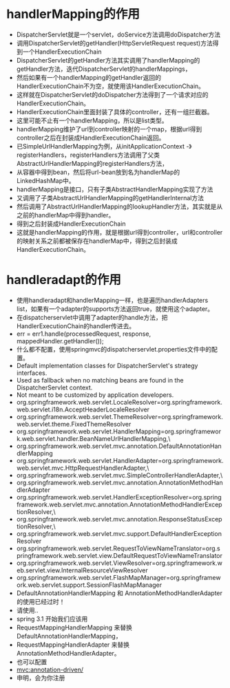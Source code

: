 # handlerMapping的作用
* DispatcherServlet就是一个servlet，doService方法调用doDispatcher方法
* 调用DispatcherServlet的getHandler(HttpServletRequest request)方法得到一个HandlerExecutionChain
* DispatcherServlet的getHandler方法其实调用了handlerMapping的getHandler方法，迭代DispatcherServlet的handlerMappings，
* 然后如果有一个handlerMapping的getHandler返回的HandlerExecutionChain不为空，就使用该HandlerExecutionChain。
* 这样就在DispatcherServlet的doDispatcher方法得到了一个请求对应的HandlerExecutionChain。
* HandlerExecutionChain里面封装了具体的controller，还有一组拦截器。
* 这里可能不止有一个handlerMapping，所以是list类型。
* handlerMapping维护了url到controller映射的一个map，根据url得到controller之后在封装成HandlerExecutionChain返回。
* 已SimpleUrlHandlerMapping为例，从initApplicationContext -》registerHandlers，registerHandlers方法调用了父类AbstractUrlHandlerMapping的registerHandlers方法，
* 从容器中得到bean，然后将url-bean放到名为handlerMap的LinkedHashMap中。
* handlerMapping是接口，只有子类AbstractHandlerMapping实现了方法
* 又调用了子类AbstractUrlHandlerMapping的getHandlerInternal方法
* 然后调用了AbstractUrlHandlerMapping的lookupHandler方法，其实就是从之前的handlerMap中得到handler。
* 得到之后封装成HandlerExecutionChain
* 这就是handlerMapping的作用，就是根据url得到controller，url和controller的映射关系之前都被保存在handlerMap中，得到之后封装成HandlerExecutionChain。

# handleradapt的作用
* 使用handleradapt和handlerMapping一样，也是遍历handlerAdapters list，如果有一个adapter的supports方法返回true，就使用这个adapter。
* 在dispatcherservlet中调用了adapter的handle方法，把HandlerExecutionChain的handler传进去。
* err = err1.handle(processedRequest, response, mappedHandler.getHandler());
* 什么都不配置，使用springmvc的dispatcherservlet.properties文件中的配置。
* Default implementation classes for DispatcherServlet's strategy interfaces.
* Used as fallback when no matching beans are found in the DispatcherServlet context.
* Not meant to be customized by application developers.
* org.springframework.web.servlet.LocaleResolver=org.springframework.web.servlet.i18n.AcceptHeaderLocaleResolver
* org.springframework.web.servlet.ThemeResolver=org.springframework.web.servlet.theme.FixedThemeResolver
* org.springframework.web.servlet.HandlerMapping=org.springframework.web.servlet.handler.BeanNameUrlHandlerMapping,\
* org.springframework.web.servlet.mvc.annotation.DefaultAnnotationHandlerMapping
* org.springframework.web.servlet.HandlerAdapter=org.springframework.web.servlet.mvc.HttpRequestHandlerAdapter,\
* org.springframework.web.servlet.mvc.SimpleControllerHandlerAdapter,\
* org.springframework.web.servlet.mvc.annotation.AnnotationMethodHandlerAdapter
* org.springframework.web.servlet.HandlerExceptionResolver=org.springframework.web.servlet.mvc.annotation.AnnotationMethodHandlerExceptionResolver,\
* org.springframework.web.servlet.mvc.annotation.ResponseStatusExceptionResolver,\
* org.springframework.web.servlet.mvc.support.DefaultHandlerExceptionResolver
* org.springframework.web.servlet.RequestToViewNameTranslator=org.springframework.web.servlet.view.DefaultRequestToViewNameTranslator
* org.springframework.web.servlet.ViewResolver=org.springframework.web.servlet.view.InternalResourceViewResolver
* org.springframework.web.servlet.FlashMapManager=org.springframework.web.servlet.support.SessionFlashMapManager
* DefaultAnnotationHandlerMapping 和 AnnotationMethodHandlerAdapter 的使用已经过时！
* 请使用..
* spring 3.1 开始我们应该用
* RequestMappingHandlerMapping 来替换 DefaultAnnotationHandlerMapping，
* RequestMappingHandlerAdapter 来替换 AnnotationMethodHandlerAdapter。
* 也可以配置
* <mvc:annotation-driven/>
* 申明，会为你注册
